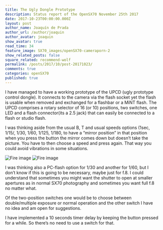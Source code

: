 ```yaml
---
title: The Ugly Dongle Prototype
description: Status report of the OpenSX70 November 25th 2017
date: 2017-10-23T00:00:00.000Z
layout: post
author_name: Joaquín de Prada
author_url: /author/joaquin
author_avatar: joaquin
show_avatar: true
read_time: 34
feature_image: SX70_images/openSX70-cameraporn-2
show_related_posts: false
square_related: recommend-wolf
permalink: /posts/2017/10/post-20171023/
comments: true
categories: openSX70
published: true
---
```


I have managed to have a working prototype of the UPCD (ugly prototype control dongle). It connects to the camera via the flash socket yet the flash is usable when removed and exchanged for a flashbar or a MiNT flash.
The UPCD comprises a rotary selector of 16 (or 10) positions, two switches, one LED and a flash connector(its a 2.5 jack) that can easily be connected to a flash or studio flash. 

I was thinking aside from the usual B, T and usual speeds options (1sec, 1/15/, 1/30, 1/60, 1/125, 1/180, to have a “mirror position” in that position when you press the button the mirror comes down but doesn’t take the picture. You have to then choose a speed and press again. That way you could avoid vibrations in some situations. 

![Fire image]({{site.url}}/{{site.baseurl}}img/201710/DONGLE-A.jpg)
![Fire image]({{site.url}}/{{site.baseurl}}img/201710/DONGLE-B.jpg)

I was thinking also a PC-flash option for 1/30 and another for 1/60, but I don’t know if this is going to be necessary, maybe just for f.8. I could understand that sometimes you might want the shutter to open at smaller apertures as in normal SX70 photography and sometimes you want full f.8 no matter what.

Of the two-position switches one would be to choose between double/multiple exposure or normal operation and the other switch I have no idea and am open for suggestions.

I have implemented a 10 seconds timer delay by keeping the button pressed for a while. So there’s no need to use a switch for that.
